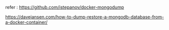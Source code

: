 refer : https://github.com/istepanov/docker-mongodump

https://davejansen.com/how-to-dump-restore-a-mongodb-database-from-a-docker-container/